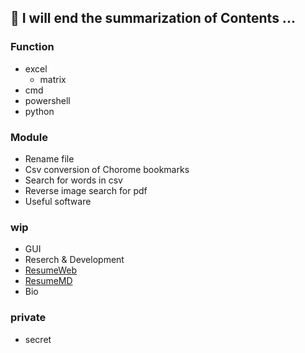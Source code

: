 ## 🌱 I will end the summarization of Contents ...
### Function
- excel
  - matrix
- cmd
- powershell
- python

### Module
- Rename file
- Csv conversion of Chorome bookmarks
- Search for words in csv
- Reverse image search for pdf
- Useful software


### wip
- GUI
- Reserch & Development
- [ResumeWeb](https://github.com/h4r3/h4r3.github.io)
- [ResumeMD](https://github.com/h4r3/Resume)
- Bio

### private
- secret


<!--
**h4r3/h4r3** is a ✨ _special_ ✨ repository because its `README.md` (this file) appears on your GitHub profile.

Here are some ideas to get you started:

- 🔭 I’m currently working on ...
- 🌱 I’m currently learning ...
- 👯 I’m looking to collaborate on ...
- 🤔 I’m looking for help with ...
- 💬 Ask me about ...
- 📫 How to reach me: ...
- 😄 Pronouns: ...
- ⚡ Fun fact: ...
- 👋 Hi there: ...
-->
